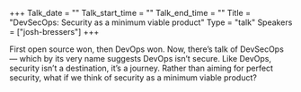 +++
Talk_date = ""
Talk_start_time = ""
Talk_end_time = ""
Title = "DevSecOps: Security as a minimum viable product"
Type = "talk"
Speakers = ["josh-bressers"]
+++

First open source won, then DevOps won. Now, there’s talk of DevSecOps — which by its very name suggests DevOps isn’t secure. Like DevOps, security isn’t a destination, it’s a journey. Rather than aiming for perfect security, what if we think of security as a minimum viable product?
